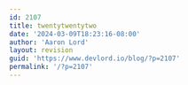 ```yaml
---
id: 2107
title: twentytwentytwo
date: '2024-03-09T18:23:16-08:00'
author: 'Aaron Lord'
layout: revision
guid: 'https://www.devlord.io/blog/?p=2107'
permalink: '/?p=2107'
---
```


